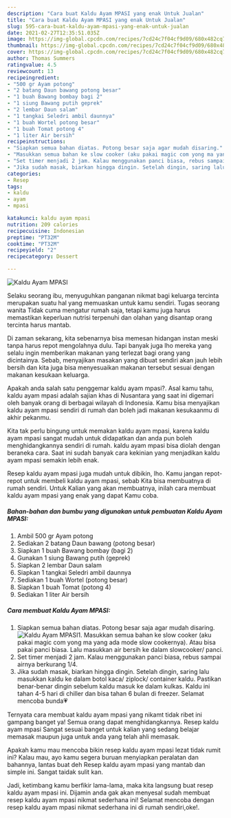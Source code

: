 ```yaml
---
description: "Cara buat Kaldu Ayam MPASI yang enak Untuk Jualan"
title: "Cara buat Kaldu Ayam MPASI yang enak Untuk Jualan"
slug: 595-cara-buat-kaldu-ayam-mpasi-yang-enak-untuk-jualan
date: 2021-02-27T12:35:51.035Z
image: https://img-global.cpcdn.com/recipes/7cd24c7f04cf9d09/680x482cq70/kaldu-ayam-mpasi-foto-resep-utama.jpg
thumbnail: https://img-global.cpcdn.com/recipes/7cd24c7f04cf9d09/680x482cq70/kaldu-ayam-mpasi-foto-resep-utama.jpg
cover: https://img-global.cpcdn.com/recipes/7cd24c7f04cf9d09/680x482cq70/kaldu-ayam-mpasi-foto-resep-utama.jpg
author: Thomas Summers
ratingvalue: 4.5
reviewcount: 13
recipeingredient:
- "500 gr Ayam potong"
- "2 batang Daun bawang potong besar"
- "1 buah Bawang bombay bagi 2"
- "1 siung Bawang putih geprek"
- "2 lembar Daun salam"
- "1 tangkai Seledri ambil daunnya"
- "1 buah Wortel potong besar"
- "1 buah Tomat potong 4"
- "1 liter Air bersih"
recipeinstructions:
- "Siapkan semua bahan diatas. Potong besar saja agar mudah disaring."
- "Masukkan semua bahan ke slow cooker (aku pakai magic com yong ma yang ada mode slow cookernya). Atau bisa pakai panci biasa. Lalu masukkan air bersih ke dalam slowcooker/ panci."
- "Set timer menjadi 2 jam. Kalau menggunakan panci biasa, rebus sampai airnya berkurang 1/4."
- "Jika sudah masak, biarkan hingga dingin. Setelah dingin, saring lalu masukkan kaldu ke dalam botol kaca/ ziplock/ container kaldu. Pastikan benar-benar dingin sebelum kaldu masuk ke dalam kulkas. Kaldu ini tahan 4-5 hari di chiller dan bisa tahan 6 bulan di freezer. Selamat mencoba bunda💗"
categories:
- Resep
tags:
- kaldu
- ayam
- mpasi

katakunci: kaldu ayam mpasi 
nutrition: 209 calories
recipecuisine: Indonesian
preptime: "PT32M"
cooktime: "PT32M"
recipeyield: "2"
recipecategory: Dessert

---
```



![Kaldu Ayam MPASI](https://img-global.cpcdn.com/recipes/7cd24c7f04cf9d09/680x482cq70/kaldu-ayam-mpasi-foto-resep-utama.jpg)

Selaku seorang ibu, menyuguhkan panganan nikmat bagi keluarga tercinta merupakan suatu hal yang memuaskan untuk kamu sendiri. Tugas seorang  wanita Tidak cuma mengatur rumah saja, tetapi kamu juga harus memastikan keperluan nutrisi terpenuhi dan olahan yang disantap orang tercinta harus mantab.

Di zaman  sekarang, kita sebenarnya bisa memesan hidangan instan meski tanpa harus repot mengolahnya dulu. Tapi banyak juga lho mereka yang selalu ingin memberikan makanan yang terlezat bagi orang yang dicintainya. Sebab, menyajikan masakan yang dibuat sendiri akan jauh lebih bersih dan kita juga bisa menyesuaikan makanan tersebut sesuai dengan makanan kesukaan keluarga. 



Apakah anda salah satu penggemar kaldu ayam mpasi?. Asal kamu tahu, kaldu ayam mpasi adalah sajian khas di Nusantara yang saat ini digemari oleh banyak orang di berbagai wilayah di Indonesia. Kamu bisa menyajikan kaldu ayam mpasi sendiri di rumah dan boleh jadi makanan kesukaanmu di akhir pekanmu.

Kita tak perlu bingung untuk memakan kaldu ayam mpasi, karena kaldu ayam mpasi sangat mudah untuk didapatkan dan anda pun boleh menghidangkannya sendiri di rumah. kaldu ayam mpasi bisa diolah dengan beraneka cara. Saat ini sudah banyak cara kekinian yang menjadikan kaldu ayam mpasi semakin lebih enak.

Resep kaldu ayam mpasi juga mudah untuk dibikin, lho. Kamu jangan repot-repot untuk membeli kaldu ayam mpasi, sebab Kita bisa membuatnya di rumah sendiri. Untuk Kalian yang akan membuatnya, inilah cara membuat kaldu ayam mpasi yang enak yang dapat Kamu coba.

<!--inarticleads1-->

##### Bahan-bahan dan bumbu yang digunakan untuk pembuatan Kaldu Ayam MPASI:

1. Ambil 500 gr Ayam potong
1. Sediakan 2 batang Daun bawang (potong besar)
1. Siapkan 1 buah Bawang bombay (bagi 2)
1. Gunakan 1 siung Bawang putih (geprek)
1. Siapkan 2 lembar Daun salam
1. Siapkan 1 tangkai Seledri ambil daunnya
1. Sediakan 1 buah Wortel (potong besar)
1. Siapkan 1 buah Tomat (potong 4)
1. Sediakan 1 liter Air bersih




<!--inarticleads2-->

##### Cara membuat Kaldu Ayam MPASI:

1. Siapkan semua bahan diatas. Potong besar saja agar mudah disaring.
<img src="https://img-global.cpcdn.com/steps/e32fa410ccea7bea/160x128cq70/kaldu-ayam-mpasi-langkah-memasak-1-foto.jpg" alt="Kaldu Ayam MPASI">1. Masukkan semua bahan ke slow cooker (aku pakai magic com yong ma yang ada mode slow cookernya). Atau bisa pakai panci biasa. Lalu masukkan air bersih ke dalam slowcooker/ panci.
1. Set timer menjadi 2 jam. Kalau menggunakan panci biasa, rebus sampai airnya berkurang 1/4.
1. Jika sudah masak, biarkan hingga dingin. Setelah dingin, saring lalu masukkan kaldu ke dalam botol kaca/ ziplock/ container kaldu. Pastikan benar-benar dingin sebelum kaldu masuk ke dalam kulkas. Kaldu ini tahan 4-5 hari di chiller dan bisa tahan 6 bulan di freezer. Selamat mencoba bunda💗




Ternyata cara membuat kaldu ayam mpasi yang nikamt tidak ribet ini gampang banget ya! Semua orang dapat menghidangkannya. Resep kaldu ayam mpasi Sangat sesuai banget untuk kalian yang sedang belajar memasak maupun juga untuk anda yang telah ahli memasak.

Apakah kamu mau mencoba bikin resep kaldu ayam mpasi lezat tidak rumit ini? Kalau mau, ayo kamu segera buruan menyiapkan peralatan dan bahannya, lantas buat deh Resep kaldu ayam mpasi yang mantab dan simple ini. Sangat taidak sulit kan. 

Jadi, ketimbang kamu berfikir lama-lama, maka kita langsung buat resep kaldu ayam mpasi ini. Dijamin anda gak akan menyesal sudah membuat resep kaldu ayam mpasi nikmat sederhana ini! Selamat mencoba dengan resep kaldu ayam mpasi nikmat sederhana ini di rumah sendiri,oke!.

